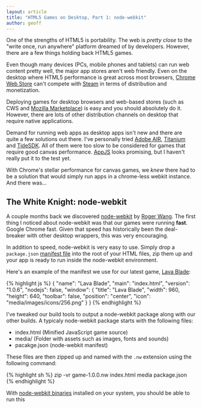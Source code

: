 ```yaml
---
layout: article
title: "HTML5 Games on Desktop, Part 1: node-webkit"
author: geoff
---
```

One of the strengths of HTML5 is portability. The web is _pretty close_ to the "write once, run anywhere" platform dreamed of by developers. However, there are a few things holding back HTML5 games.

Even though many devices (PCs, mobile phones and tablets) can run web content pretty well, the major app stores aren't web friendly. Even on the desktop where HTML5 performance is great across most browsers, [Chrome Web Store][7] can't compete with [Steam][8] in terms of distribution and monetization.

Deploying games for desktop browsers and web-based stores (such as CWS and [Mozilla Marketplace][9]) is easy and you should absolutely do it. However, there are lots of other distribution channels on desktop that require native applications.

Demand for running web apps as desktop apps isn't new and there are quite a few solutions out there. I've personally tried [Adobe AIR][2], [Titanium][3] and [TideSDK][4]. All of them were too slow to be considered for games that require good canvas performance. [AppJS][5] looks promising, but I haven't really put it to the test yet.

With Chrome's stellar performance for canvas games, we _knew_ there had to be a solution that would simply run apps in a chrome-less webkit instance. And there was...

## The White Knight: node-webkit

A couple months back we discovered [node-webkit][1] by [Roger Wang][6]. The first thing I noticed about node-webkit was that our games were running **fast**. Google Chrome fast. Given that speed has historically been the deal-breaker with other desktop wrappers, this was very encouraging.

In addition to speed, node-webkit is very easy to use. Simply drop a `package.json` [manifest file][10] into the root of your HTML files, zip them up and your app is ready to run inside the node-webkit environment.

Here's an example of the manifest we use for our latest game, [Lava Blade][12]:

{% highlight js %}
{
	"name": "Lava Blade",
	"main": "index.html",
	"version": "1.0.6",
	"nodejs": false,
	"window": {
		"title": "Lava Blade",
		"width": 960,
		"height": 640,
		"toolbar": false,
		"position": "center",
		"icon": "media/images/icons/256.png"
	}
}
{% endhighlight %}

I've tweaked our build tools to output a node-webkit package along with our other builds. A typicaly node-webkit package starts with the following files:

* index.html (Minified JavaScript game source)
* media/ (Folder with assets such as images, fonts and sounds)
* pacakge.json (node-webkit manifest)

These files are then zipped up and named with the `.nw` extension using the following command:

{% highlight sh %}
zip -vr game-1.0.0.nw index.html media package.json
{% endhighlight %}

With [node-webkit binaries][13] installed on your system, you should be able to run this

[1]: https://github.com/rogerwang/node-webkit
[2]: http://www.adobe.com/products/air.html
[3]: http://www.appcelerator.com/platform/titanium-sdk/
[4]: http://www.tidesdk.org/
[5]: http://appjs.org/
[6]: https://github.com/rogerwang
[7]: https://chrome.google.com/webstore/category/home
[8]: http://store.steampowered.com/
[9]: https://marketplace.firefox.com/
[10]: https://github.com/rogerwang/node-webkit/wiki/Manifest-format
[11]: https://github.com/rogerwang/node-webkit/wiki/How-to-package-and-distribute-your-apps
[12]: http://www.lavablade.com
[13]: https://github.com/rogerwang/node-webkit#downloads
